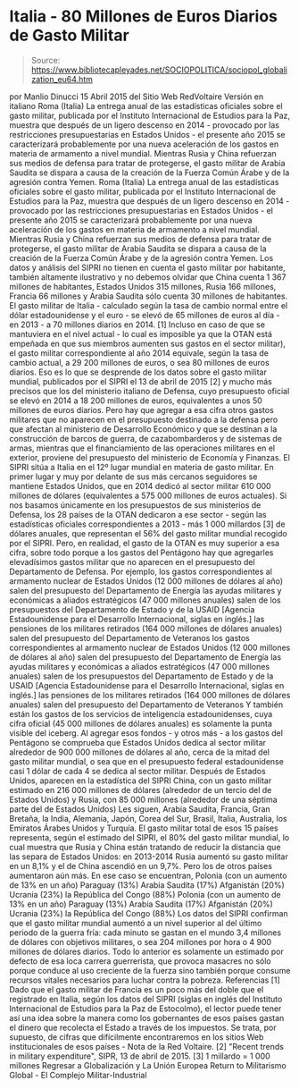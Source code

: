 # Italia - 80 Millones de Euros Diarios de Gasto Militar

> Source: https://www.bibliotecapleyades.net/SOCIOPOLITICA/sociopol_globalization_eu64.htm

por Manlio Dinucci
15 Abril 2015
del Sitio Web RedVoltaire
Versión en italiano
Roma (Italia) La entrega anual de las estadísticas oficiales sobre el gasto militar, publicada por el Instituto Internacional de Estudios para la Paz, muestra que después de un ligero descenso en 2014 - provocado por las restricciones presupuestarias en Estados Unidos - el presente año 2015 se caracterizará probablemente por una nueva aceleración de los gastos en materia de armamento a nivel mundial. Mientras Rusia y China refuerzan sus medios de defensa para tratar de protegerse, el gasto militar de Arabia Saudita se dispara a causa de la creación de la Fuerza Común Árabe y de la agresión contra Yemen.
Roma (Italia) La entrega anual de las estadísticas oficiales sobre el gasto militar, publicada por el Instituto Internacional de Estudios para la Paz, muestra que después de un ligero descenso en 2014 - provocado por las restricciones presupuestarias en Estados Unidos - el presente año 2015 se caracterizará probablemente por una nueva aceleración de los gastos en materia de armamento a nivel mundial.
Mientras Rusia y China refuerzan sus medios de defensa para tratar de protegerse, el gasto militar de Arabia Saudita se dispara a causa de la creación de la Fuerza Común Árabe y de la agresión contra Yemen.
Los datos y análisis del SIPRI
no tienen en cuenta el gasto militar por habitante,
también altamente ilustrativo
y no debemos olvidar que China cuenta 1 367 millones de habitantes,
Estados Unidos 315 millones, Rusia 166 millones, Francia 66 millones
y Arabia Saudita sólo cuenta 30 millones de habitantes.
El gasto militar de Italia - calculado según la tasa de cambio normal entre el dólar estadounidense y el euro - se elevó de 65 millones de euros al día - en 2013 - a 70 millones diarios en 2014. [1]
Incluso en caso de que se mantuviera en el nivel actual - lo cual es imposible ya que la OTAN está empeñada en que sus miembros aumenten sus gastos en el sector militar), el gasto militar correspondiente al año 2014 equivale, según la tasa de cambio actual, a 29 200 millones de euros, o sea 80 millones de euros diarios. Eso es lo que se desprende de los datos sobre el gasto militar mundial, publicados por el SIPRI el 13 de abril de 2015 [2] y mucho más precisos que los del ministerio italiano de Defensa, cuyo presupuesto oficial se elevó en 2014 a 18 200 millones de euros, equivalentes a unos 50 millones de euros diarios. Pero hay que agregar a esa cifra otros gastos militares que no aparecen en el presupuesto destinado a la defensa pero que afectan al ministerio de Desarrollo Económico y que se destinan a la construcción de barcos de guerra, de cazabombarderos y de sistemas de armas, mientras que el financiamiento de las operaciones militares en el exterior, proviene del presupuesto del ministerio de Economía y Finanzas. El SIPRI sitúa a Italia en el 12º lugar mundial en materia de gasto militar.
En primer lugar y muy por delante de sus más cercanos seguidores se mantiene Estados Unidos, que en 2014 dedicó al sector militar 610 000 millones de dólares (equivalentes a 575 000 millones de euros actuales). Si nos basamos únicamente en los presupuestos de sus ministerios de Defensa, los 28 países de la OTAN dedicaron a ese sector - según las estadísticas oficiales correspondientes a 2013 - más 1 000 millardos [3] de dólares anuales, que representan el 56% del gasto militar mundial recogido por el SIPRI. Pero, en realidad, el gasto de la OTAN es muy superior a esa cifra, sobre todo porque a los gastos del Pentágono hay que agregarles elevadísimos gastos militar que no aparecen en el presupuesto del Departamento de Defensa. Por ejemplo,
los gastos correspondientes al armamento nuclear de Estados Unidos (12 000 millones de dólares al año) salen del presupuesto del Departamento de Energía las ayudas militares y económicas a aliados estratégicos (47 000 millones anuales) salen de los presupuestos del Departamento de Estado y de la USAID [Agencia Estadounidense para el Desarrollo Internacional, siglas en inglés.] las pensiones de los militares retirados (164 000 millones de dólares anuales) salen del presupuesto del Departamento de Veteranos
los gastos correspondientes al armamento nuclear de Estados Unidos (12 000 millones de dólares al año) salen del presupuesto del Departamento de Energía
las ayudas militares y económicas a aliados estratégicos (47 000 millones anuales) salen de los presupuestos del Departamento de Estado y de la USAID [Agencia Estadounidense para el Desarrollo Internacional, siglas en inglés.]
las pensiones de los militares retirados (164 000 millones de dólares anuales) salen del presupuesto del Departamento de Veteranos
Y también están los gastos de los servicios de inteligencia estadounidenses, cuya cifra oficial (45 000 millones de dólares anuales) es solamente la punta visible del iceberg.
Al agregar esos fondos - y otros más - a los gastos del Pentágono se comprueba que Estados Unidos dedica al sector militar alrededor de 900 000 millones de dólares al año, cerca de la mitad del gasto militar mundial, o sea que en el presupuesto federal estadounidense casi 1 dólar de cada 4 se dedica al sector militar. Después de Estados Unidos, aparecen en la estadística del SIPRI China, con un gasto militar estimado en 216 000 millones de dólares (alrededor de un tercio del de Estados Unidos) y Rusia, con 85 000 millones (alrededor de una séptima parte del de Estados Unidos)
Les siguen,
Arabia Saudita, Francia, Gran Bretaña, la India, Alemania, Japón, Corea del Sur, Brasil, Italia, Australia, los Emiratos Árabes Unidos y Turquía.
El gasto militar total de esos 15 países representa, según el estimado del SIPRI, el 80% del gasto militar mundial, lo cual muestra que Rusia y China están tratando de reducir la distancia que las separa de Estados Unidos:
en 2013-2014 Rusia aumentó su gasto militar en un 8,1% y el de China ascendió en un 9,7%.
Pero los de otros países aumentaron aún más.
En ese caso se encuentran,
Polonia (con un aumento de 13% en un año) Paraguay (13%) Arabia Saudita (17%) Afganistán (20%) Ucrania (23%) la República del Congo (88%)
Polonia (con un aumento de 13% en un año)
Paraguay (13%)
Arabia Saudita (17%)
Afganistán (20%)
Ucrania (23%)
la República del Congo (88%)
Los datos del SIPRI confirman que el gasto militar mundial aumentó a un nivel superior al del último periodo de la guerra fría:
cada minuto se gastan en el mundo 3,4 millones de dólares con objetivos militares, o sea 204 millones por hora o 4 900 millones de dólares diarios.
Todo lo anterior es solamente un estimado por defecto de esa loca carrera guerrerista, que provoca masacres no sólo porque conduce al uso creciente de la fuerza sino también porque consume recursos vitales necesarios para luchar contra la pobreza.
Referencias
[1] Dado que el gasto militar de Francia es un poco más del doble que el registrado en Italia, según los datos del SIPRI (siglas en inglés del Instituto Internacional de Estudios para la Paz de Estocolmo), el lector puede tener así una idea sobre la manera como los gobernantes de esos países gastan el dinero que recolecta el Estado a través de los impuestos. Se trata, por supuesto, de cifras que difícilmente encontraremos en los sitios Web institucionales de esos países - Nota de la Red Voltaire. [2] "Recent trends in military expenditure", SIPR, 13 de abril de 2015. [3] 1 millardo = 1 000 millones
Regresar a Globalización y La Unión Europea
Return to Militarismo Global - El Complejo Militar-Industrial
